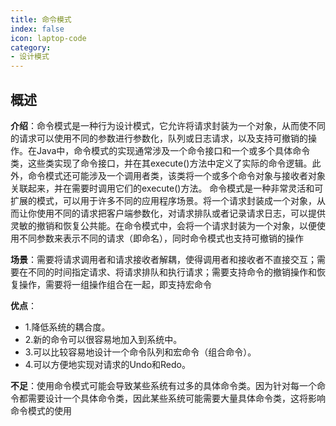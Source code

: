 ```yaml
---
title: 命令模式
index: false
icon: laptop-code
category:
- 设计模式
---
```


## 概述

**介绍**：命令模式是一种行为设计模式，它允许将请求封装为一个对象，从而使不同的请求可以使用不同的参数进行参数化，队列或日志请求，以及支持可撤销的操作。在Java中，命令模式的实现通常涉及一个命令接口和一个或多个具体命令类，这些类实现了命令接口，并在其execute()方法中定义了实际的命令逻辑。此外，命令模式还可能涉及一个调用者类，该类将一个或多个命令对象与接收者对象关联起来，并在需要时调用它们的execute()方法。 命令模式是一种非常灵活和可扩展的模式，可以用于许多不同的应用程序场景。将一个请求封装成一个对象，从而让你使用不同的请求把客户端参数化，对请求排队或者记录请求日志，可以提供灵敏的撤销和恢复公共能。在命令模式中，会将一个请求封装为一个对象，以便使用不同参数来表示不同的请求（即命名），同时命令模式也支持可撤销的操作

**场景**：需要将请求调用者和请求接收者解耦，使得调用者和接收者不直接交互；需要在不同的时间指定请求、将请求排队和执行请求；需要支持命令的撤销操作和恢复操作，需要将一组操作组合在一起，即支持宏命令

**优点**：
* 1.降低系统的耦合度。
* 2.新的命令可以很容易地加入到系统中。
* 3.可以比较容易地设计一个命令队列和宏命令（组合命令）。
* 4.可以方便地实现对请求的Undo和Redo。


**不足**：使用命令模式可能会导致某些系统有过多的具体命令类。因为针对每一个命令都需要设计一个具体命令类，因此某些系统可能需要大量具体命令类，这将影响命令模式的使用



